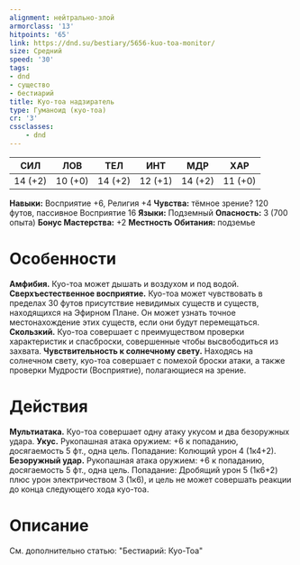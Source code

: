 ```yaml
---
alignment: нейтрально-злой
armorclass: '13'
hitpoints: '65'
link: https://dnd.su/bestiary/5656-kuo-toa-monitor/
size: Средний
speed: '30'
tags:
- dnd
- существо
- бестиарий
title: Куо-тоа надзиратель
type: Гуманоид (куо-тоа)
cr: '3'
cssclasses:
    - dnd
---
```



| СИЛ | ЛОВ | ТЕЛ | ИНТ | МДР | ХАР |
|---|---|---|---|---|---|
| 14 (+2) | 10 (+0) | 14 (+2) | 12 (+1) | 14 (+2) | 11 (+0) |
**Навыки:** Восприятие +6, Религия +4
**Чувства:** тёмное зрение? 120 футов, пассивное Восприятие 16
**Языки:** Подземный
**Опасность:** 3 (700 опыта)
**Бонус Мастерства:** +2
**Местность Обитания:** подземье


# Особенности
**Амфибия.** Куо-тоа может дышать и воздухом и под водой.
**Сверхъестественное восприятие.** Куо-тоа может чувствовать в пределах 30 футов присутствие невидимых существ и существ, находящихся на Эфирном Плане. Он может узнать точное местонахождение этих существ, если они будут перемещаться.
**Скользкий.** Куо-тоа совершает с преимуществом проверки характеристик и спасброски, совершенные чтобы высвободиться из захвата.
**Чувствительность к солнечному свету.** Находясь на солнечном свету, куо-тоа совершает с помехой броски атаки, а также проверки Мудрости (Восприятие), полагающиеся на зрение.


# Действия
**Мультиатака.** Куо-тоа совершает одну атаку укусом и два безоружных удара.
**Укус.** Рукопашная атака оружием: +6 к попаданию, досягаемость 5 фт., одна цель. Попадание: Колющий урон 4 (1к4+2).
**Безоружный удар.** Рукопашная атака оружием: +6 к попаданию, досягаемость 5 фт., одна цель. Попадание: Дробящий урон 5 (1к6+2) плюс урон электричеством 3 (1к6), и цель не может совершать реакции до конца следующего хода куо-тоа.


# Описание
См. дополнительно статью: "Бестиарий: Куо-Тоа"